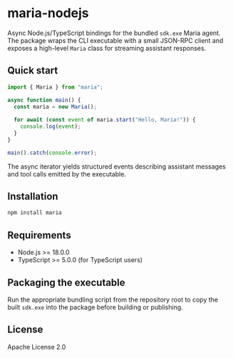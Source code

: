 # maria-nodejs

Async Node.js/TypeScript bindings for the bundled `sdk.exe` Maria agent. The package wraps the
CLI executable with a small JSON-RPC client and exposes a high-level `Maria`
class for streaming assistant responses.

## Quick start

```typescript
import { Maria } from "maria";

async function main() {
  const maria = new Maria();
  
  for await (const event of maria.start("Hello, Maria!")) {
    console.log(event);
  }
}

main().catch(console.error);
```

The async iterator yields structured events describing assistant messages and tool
calls emitted by the executable.

## Installation

```bash
npm install maria
```

## Requirements

- Node.js >= 18.0.0
- TypeScript >= 5.0.0 (for TypeScript users)

## Packaging the executable

Run the appropriate bundling script from the repository root to copy the
built `sdk.exe` into the package before building or publishing.

## License

Apache License 2.0
